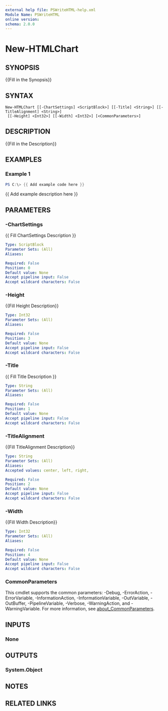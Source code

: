 ```yaml
---
external help file: PSWriteHTML-help.xml
Module Name: PSWriteHTML
online version:
schema: 2.0.0
---
```


# New-HTMLChart

## SYNOPSIS
{{Fill in the Synopsis}}

## SYNTAX

```
New-HTMLChart [[-ChartSettings] <ScriptBlock>] [[-Title] <String>] [[-TitleAlignment] <String>]
 [[-Height] <Int32>] [[-Width] <Int32>] [<CommonParameters>]
```

## DESCRIPTION
{{Fill in the Description}}

## EXAMPLES

### Example 1
```powershell
PS C:\> {{ Add example code here }}
```

{{ Add example description here }}

## PARAMETERS

### -ChartSettings
{{ Fill ChartSettings Description }}

```yaml
Type: ScriptBlock
Parameter Sets: (All)
Aliases:

Required: False
Position: 0
Default value: None
Accept pipeline input: False
Accept wildcard characters: False
```

### -Height
{{Fill Height Description}}

```yaml
Type: Int32
Parameter Sets: (All)
Aliases:

Required: False
Position: 3
Default value: None
Accept pipeline input: False
Accept wildcard characters: False
```

### -Title
{{ Fill Title Description }}

```yaml
Type: String
Parameter Sets: (All)
Aliases:

Required: False
Position: 1
Default value: None
Accept pipeline input: False
Accept wildcard characters: False
```

### -TitleAlignment
{{Fill TitleAlignment Description}}

```yaml
Type: String
Parameter Sets: (All)
Aliases:
Accepted values: center, left, right, 

Required: False
Position: 2
Default value: None
Accept pipeline input: False
Accept wildcard characters: False
```

### -Width
{{Fill Width Description}}

```yaml
Type: Int32
Parameter Sets: (All)
Aliases:

Required: False
Position: 4
Default value: None
Accept pipeline input: False
Accept wildcard characters: False
```

### CommonParameters
This cmdlet supports the common parameters: -Debug, -ErrorAction, -ErrorVariable, -InformationAction, -InformationVariable, -OutVariable, -OutBuffer, -PipelineVariable, -Verbose, -WarningAction, and -WarningVariable. For more information, see [about_CommonParameters](http://go.microsoft.com/fwlink/?LinkID=113216).

## INPUTS

### None

## OUTPUTS

### System.Object
## NOTES

## RELATED LINKS
